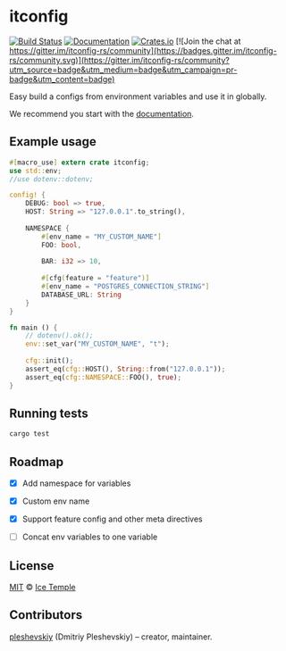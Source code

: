 # itconfig
[![Build Status](https://travis-ci.org/icetemple/itconfig-rs.svg?branch=master)](https://travis-ci.org/icetemple/itconfig-rs)
[![Documentation](https://docs.rs/itconfig/badge.svg)](https://docs.rs/itconfig)
[![Crates.io](https://img.shields.io/badge/crates.io-v0.5.0-orange.svg?longCache=true)](https://crates.io/crates/itconfig) [![Join the chat at https://gitter.im/itconfig-rs/community](https://badges.gitter.im/itconfig-rs/community.svg)](https://gitter.im/itconfig-rs/community?utm_source=badge&utm_medium=badge&utm_campaign=pr-badge&utm_content=badge)

Easy build a configs from environment variables and use it in globally.

We recommend you start with the [documentation].


## Example usage

```rust
#[macro_use] extern crate itconfig;
use std::env;
//use dotenv::dotenv;

config! {
    DEBUG: bool => true,
    HOST: String => "127.0.0.1".to_string(),
    
    NAMESPACE {
        #[env_name = "MY_CUSTOM_NAME"]
        FOO: bool,
        
        BAR: i32 => 10,
        
        #[cfg(feature = "feature")]
        #[env_name = "POSTGRES_CONNECTION_STRING"]
        DATABASE_URL: String
    }
}

fn main () {
    // dotenv().ok();
    env::set_var("MY_CUSTOM_NAME", "t");
    
    cfg::init();
    assert_eq(cfg::HOST(), String::from("127.0.0.1"));
    assert_eq(cfg::NAMESPACE::FOO(), true);
}
```

## Running tests

```bash
cargo test
```


## Roadmap

* [x] Add namespace for variables
* [x] Custom env name
* [x] Support feature config and other meta directives
* [ ] Concat env variables to one variable


## License

[MIT] © [Ice Temple](https://github.com/icetemple)


## Contributors

[pleshevskiy](https://github.com/pleshevskiy) (Dmitriy Pleshevskiy) – creator, maintainer.


[documentation]: https://docs.rs/itconfig
[MIT]: https://github.com/icetemple/itconfig-rs/blob/master/LICENSE

